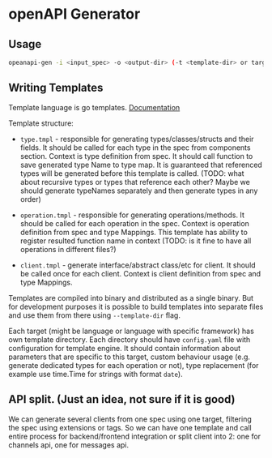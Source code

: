 # openAPI Generator

## Usage

``` bash
opeanapi-gen -i <input_spec> -o <output-dir> (-t <template-dir> or target)
```

## Writing Templates

Template language is go templates. [Documentation](https://golang.org/pkg/text/template/)

Template structure:

- `type.tmpl` - responsible for generating types/classes/structs and their fields. It should be called for each type in the spec from components section. Context is type definition from spec. It should call function to save generated type Name to type map. It is guaranteed that referenced types will be generated before this template is called. (TODO: what about recursive types or types that reference each other? Maybe we should generate typeNames separately and then generate types in any order)

- `operation.tmpl` - responsible for generating operations/methods. It should be called for each operation in the spec. Context is operation definition from spec and type Mappings. This template has ability to register resulted function name in context (TODO: is it fine to have all operations in different files?)

- `client.tmpl` - generate interface/abstract class/etc for client. It should be called once for each client. Context is client definition from spec and type Mappings.

Templates are compiled into binary and distributed as a single binary. But for development purposes it is possible to build templates into separate files and use them from there using `--template-dir` flag.

Each target (might be language or language with specific framework) has own template directory. Each directory should have `config.yaml` file with configuration for template engine. It should contain information about parameters that are specific to this target, custom behaviour usage (e.g. generate dedicated types for each operation or not), type replacement (for example use time.Time for strings with format `date`).
<!-- We can use hardcoded values for such configuration because we have limited number of  languages to support. However I think keeping configuration and templates together is good option because templates may assume specific behaviour of engine. -->

## API split. (Just an idea, not sure if it is good)

We can generate several clients from one spec using one target, filtering the spec using extensions or tags. So we can have one template and call entire process for backend/frontend integration or split client into 2: one for channels api, one for messages api.
